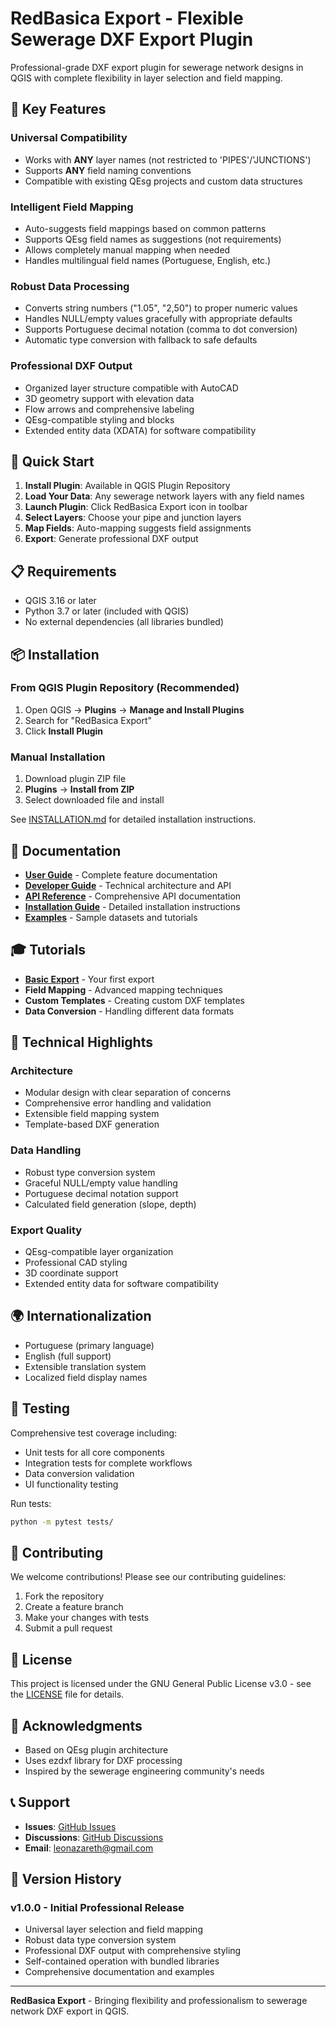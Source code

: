# RedBasica Export - Flexible Sewerage DXF Export Plugin

Professional-grade DXF export plugin for sewerage network designs in QGIS with complete flexibility in layer selection and field mapping.

## 🎯 Key Features

### Universal Compatibility
- Works with **ANY** layer names (not restricted to 'PIPES'/'JUNCTIONS')
- Supports **ANY** field naming conventions
- Compatible with existing QEsg projects and custom data structures

### Intelligent Field Mapping
- Auto-suggests field mappings based on common patterns
- Supports QEsg field names as suggestions (not requirements)
- Allows completely manual mapping when needed
- Handles multilingual field names (Portuguese, English, etc.)

### Robust Data Processing
- Converts string numbers ("1.05", "2,50") to proper numeric values
- Handles NULL/empty values gracefully with appropriate defaults
- Supports Portuguese decimal notation (comma to dot conversion)
- Automatic type conversion with fallback to safe defaults

### Professional DXF Output
- Organized layer structure compatible with AutoCAD
- 3D geometry support with elevation data
- Flow arrows and comprehensive labeling
- QEsg-compatible styling and blocks
- Extended entity data (XDATA) for software compatibility

## 🚀 Quick Start

1. **Install Plugin**: Available in QGIS Plugin Repository
2. **Load Your Data**: Any sewerage network layers with any field names
3. **Launch Plugin**: Click RedBasica Export icon in toolbar
4. **Select Layers**: Choose your pipe and junction layers
5. **Map Fields**: Auto-mapping suggests field assignments
6. **Export**: Generate professional DXF output

## 📋 Requirements

- QGIS 3.16 or later
- Python 3.7 or later (included with QGIS)
- No external dependencies (all libraries bundled)

## 📦 Installation

### From QGIS Plugin Repository (Recommended)
1. Open QGIS → **Plugins** → **Manage and Install Plugins**
2. Search for "RedBasica Export"
3. Click **Install Plugin**

### Manual Installation
1. Download plugin ZIP file
2. **Plugins** → **Install from ZIP**
3. Select downloaded file and install

See [INSTALLATION.md](INSTALLATION.md) for detailed installation instructions.

## 📖 Documentation

- **[User Guide](docs/USER_GUIDE.md)** - Complete feature documentation
- **[Developer Guide](docs/DEVELOPER_GUIDE.md)** - Technical architecture and API
- **[API Reference](docs/API_REFERENCE.md)** - Comprehensive API documentation
- **[Installation Guide](INSTALLATION.md)** - Detailed installation instructions
- **[Examples](examples/)** - Sample datasets and tutorials

## 🎓 Tutorials

- **[Basic Export](examples/tutorials/basic_export.md)** - Your first export
- **Field Mapping** - Advanced mapping techniques
- **Custom Templates** - Creating custom DXF templates
- **Data Conversion** - Handling different data formats

## 🔧 Technical Highlights

### Architecture
- Modular design with clear separation of concerns
- Comprehensive error handling and validation
- Extensible field mapping system
- Template-based DXF generation

### Data Handling
- Robust type conversion system
- Graceful NULL/empty value handling
- Portuguese decimal notation support
- Calculated field generation (slope, depth)

### Export Quality
- QEsg-compatible layer organization
- Professional CAD styling
- 3D coordinate support
- Extended entity data for software compatibility

## 🌍 Internationalization

- Portuguese (primary language)
- English (full support)
- Extensible translation system
- Localized field display names

## 🧪 Testing

Comprehensive test coverage including:
- Unit tests for all core components
- Integration tests for complete workflows
- Data conversion validation
- UI functionality testing

Run tests:
```bash
python -m pytest tests/
```

## 🤝 Contributing

We welcome contributions! Please see our contributing guidelines:

1. Fork the repository
2. Create a feature branch
3. Make your changes with tests
4. Submit a pull request

## 📄 License

This project is licensed under the GNU General Public License v3.0 - see the [LICENSE](LICENSE) file for details.

## 🙏 Acknowledgments

- Based on QEsg plugin architecture
- Uses ezdxf library for DXF processing
- Inspired by the sewerage engineering community's needs

## 📞 Support

- **Issues**: [GitHub Issues](https://github.com/leonazareth/redbasica_export/issues)
- **Discussions**: [GitHub Discussions](https://github.com/leonazareth/redbasica_export/discussions)
- **Email**: leonazareth@gmail.com

## 🔄 Version History

### v1.0.0 - Initial Professional Release
- Universal layer selection and field mapping
- Robust data type conversion system
- Professional DXF output with comprehensive styling
- Self-contained operation with bundled libraries
- Comprehensive documentation and examples

---

**RedBasica Export** - Bringing flexibility and professionalism to sewerage network DXF export in QGIS.